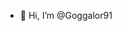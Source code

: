 - 👋 Hi, I’m @Goggalor91
<!---
Goggalor91/Goggalor91 is a ✨ special ✨ repository because its `README.md` (this file) appears on your GitHub profile.
You can click the Preview link to take a look at your changes.
--->
